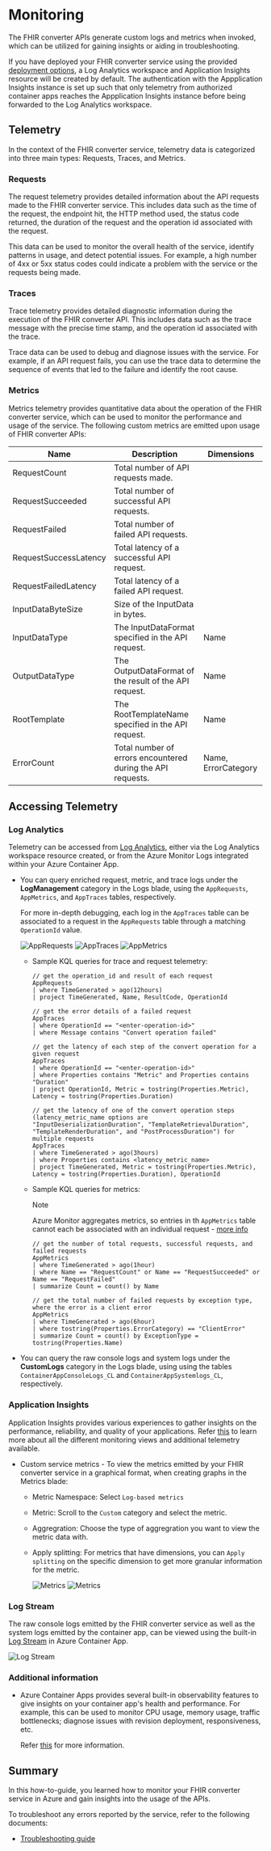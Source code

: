 # Monitoring

The FHIR converter APIs generate custom logs and metrics when invoked, which can be utilized for gaining insights or aiding in troubleshooting.

If you have deployed your FHIR converter service using the provided [deployment options](deployment-options.md), a Log Analytics workspace and Application Insights resource will be created by default. The authentication with the Appplication Insights instance is set up such that only telemetry from authorized container apps reaches the Appplication Insights instance before being forwarded to the Log Analytics workspace.

## Telemetry

In the context of the FHIR converter service, telemetry data is categorized into three main types: Requests, Traces, and Metrics.

### Requests

The request telemetry provides detailed information about the API requests made to the FHIR converter service. This includes data such as the time of the request, the endpoint hit, the HTTP method used, the status code returned, the duration of the request and the operation id associated with the request.

This data can be used to monitor the overall health of the service, identify patterns in usage, and detect potential issues. For example, a high number of 4xx or 5xx status codes could indicate a problem with the service or the requests being made.

### Traces

Trace telemetry provides detailed diagnostic information during the execution of the FHIR converter API. This includes data such as the trace message with the precise time stamp, and the operation id associated with the trace.

Trace data can be used to debug and diagnose issues with the service. For example, if an API request fails, you can use the trace data to determine the sequence of events that led to the failure and identify the root cause.

### Metrics

Metrics telemetry provides quantitative data about the operation of the FHIR converter service, which can be used to monitor the performance and usage of the service.
The following custom metrics are emitted upon usage of FHIR converter APIs:

| Name                    | Description                                                 | Dimensions          |
| ----------------------- | ------------------------------------------------------------|---------------------|
| RequestCount            | Total number of API requests made.                          |                     |
| RequestSucceeded        | Total number of successful API requests.                    |                     |
| RequestFailed           | Total number of failed API requests.                        |                     |
| RequestSuccessLatency   | Total latency of a successful API request.                  |                     |
| RequestFailedLatency    | Total latency of a failed API request.                      |                     |
| InputDataByteSize       | Size of the InputData in bytes.                             |                     |
| InputDataType           | The InputDataFormat specified in the API request.           | Name                |
| OutputDataType          | The OutputDataFormat of the result of the API request.      | Name                |
| RootTemplate            | The RootTemplateName specified in the API request.          | Name                |
| ErrorCount              | Total number of errors encountered during the API requests. | Name, ErrorCategory |

## Accessing Telemetry

### Log Analytics

Telemetry can be accessed from [Log Analytics](https://learn.microsoft.com/azure/container-apps/log-monitoring?tabs=bash#query-log-with-log-analytics), either via the Log Analytics workspace resource created, or from the Azure Monitor Logs integrated within your Azure Container App.

* You can query enriched request, metric, and trace logs under the **LogManagement** category in the Logs blade, using the ```AppRequests```, ```AppMetrics```, and ```AppTraces``` tables, respectively.

     For more in-depth debugging, each log in the ```AppTraces``` table can be associated to a request in the ```AppRequests``` table through a matching ```OperationId``` value.

    ![AppRequests](../images/convert-loganalyticsrequests.png)
    ![AppTraces](../images/convert-apptraces.png)
    ![AppMetrics](../images/convert-appmetrics.png)

  * Sample KQL queries for trace and request telemetry:

    ```KQL
    // get the operation_id and result of each request
    AppRequests
    | where TimeGenerated > ago(12hours)
    | project TimeGenerated, Name, ResultCode, OperationId
    
    // get the error details of a failed request
    AppTraces
    | where OperationId == "<enter-operation-id>"
    | where Message contains "Convert operation failed"
    
    // get the latency of each step of the convert operation for a given request
    AppTraces
    | where OperationId == "<enter-operation-id>"
    | where Properties contains "Metric" and Properties contains "Duration"
    | project OperationId, Metric = tostring(Properties.Metric), Latency = tostring(Properties.Duration)

    // get the latency of one of the convert operation steps (latency_metric_name options are "InputDeserializationDuration", "TemplateRetrievalDuration", "TemplateRenderDuration", and "PostProcessDuration") for multiple requests
    AppTraces
    | where TimeGenerated > ago(3hours)
    | where Properties contains <latency_metric_name>
    | project TimeGenerated, Metric = tostring(Properties.Metric), Latency = tostring(Properties.Duration), OperationId
    ```

  * Sample KQL queries for metrics:

    > [!Note]
    > Azure Monitor aggregates metrics, so entries in th `AppMetrics` table cannot each be associated with an individual request - [more info](https://learn.microsoft.com/en-us/azure/azure-monitor/essentials/metrics-aggregation-explained)

    ```KQL
    // get the number of total requests, successful requests, and failed requests
    AppMetrics
    | where TimeGenerated > ago(1hour)
    | where Name == "RequestCount" or Name == "RequestSucceeded" or Name == "RequestFailed"
    | summarize Count = count() by Name
        
    // get the total number of failed requests by exception type, where the error is a client error
    AppMetrics
    | where TimeGenerated > ago(6hour)
    | where tostring(Properties.ErrorCategory) == "ClientError"
    | summarize Count = count() by ExceptionType = tostring(Properties.Name)
    ```

* You can query the raw console logs and system logs under the **CustomLogs** category in the Logs blade, using  using the tables `ContainerAppConsoleLogs_CL` and `ContainerAppSystemlogs_CL`, respectively.

### Application Insights

Application Insights provides various experiences to gather insights on the performance, reliability, and quality of your applications. Refer [this](https://learn.microsoft.com/en-us/azure/azure-monitor/app/app-insights-overview) to learn more about all the different monitoring views and additional telemetry available.

* Custom service metrics - To view the metrics emitted by your FHIR converter service in a graphical format,  when creating graphs in the Metrics blade:
  * Metric Namespace: Select `Log-based metrics`
  * Metric: Scroll to the `Custom` category and select the metric.
  * Aggregration: Choose the type of aggregration you want to view the metric data with.
  * Apply splitting: For metrics that have dimensions, you can `Apply splitting` on the specific dimension to get more granular information for the metric.

    ![Metrics](../images/convert-appinsights-metrics.png)
    ![Metrics](../images/convert-azuremonitormetrics.png)

### Log Stream

The raw console logs emitted by the FHIR converter service as well as the system logs emitted by the container app, can be viewed using the built-in [Log Stream](https://learn.microsoft.com/azure/container-apps/log-streaming?tabs=bash) in Azure Container App.

  ![Log Stream](../images/convert-logstream.png)

### Additional information

* Azure Container Apps provides several built-in observability features to give insights on your container app's health and performance. For example, this can be used to monitor CPU usage, memory usage, traffic bottlenecks; diagnose issues with revision deployment, responsiveness, etc.

    Refer [this](https://learn.microsoft.com/en-us/azure/container-apps/observability) for more information.

## Summary

In this how-to-guide, you learned how to monitor your FHIR converter service in Azure and gain insights into the usage of the APIs.

To troubleshoot any errors reported by the service, refer to the following documents:

* [Troubleshooting guide](troubleshoot.md)
